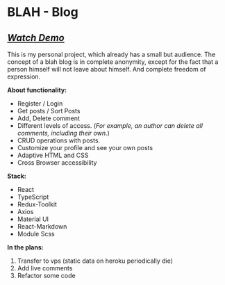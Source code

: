 # BLAH - Blog

## *[Watch Demo](https://blah-blog-frontend-kaiseridze.vercel.app/ "Link to demo")*

This is my personal project, which already has a small but audience.
The concept of a blah blog is in complete anonymity, 
except for the fact that a person himself will not leave about himself.
And complete freedom of expression.

**About functionality:** 
* Register / Login
* Get posts / Sort Posts
* Add, Delete comment
* Different levels of access. (*For example, an author can delete all comments, including their own.*)
* CRUD operations with posts.
* Customize your profile and see your own posts
* Adaptive HTML and CSS
* Cross Browser accessibility

**Stack:**
* React
* TypeScript
* Redux-Toolkit
* Axios
* Material UI
* React-Markdown
* Module Scss

**In the plans:**
1. Transfer to vps (static data on heroku periodically die)
2. Add live comments 
3. Refactor some code 
